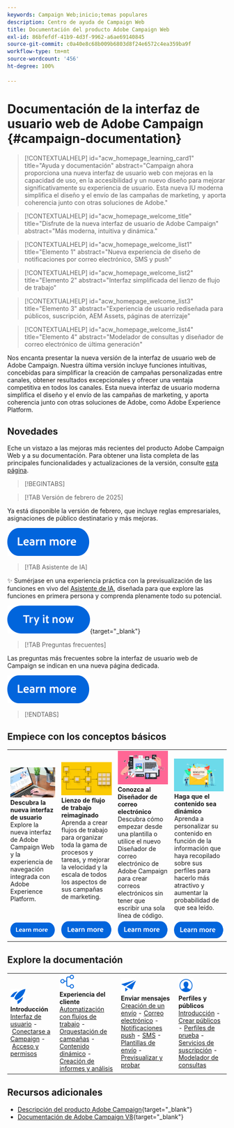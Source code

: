 ```yaml
---
keywords: Campaign Web;inicio;temas populares
description: Centro de ayuda de Campaign Web
title: Documentación del producto Adobe Campaign Web
exl-id: 86bfefdf-41b9-4d3f-9962-a6ae69140845
source-git-commit: c0a40e8c68b009b6803d8f24e6572c4ea359ba9f
workflow-type: tm+mt
source-wordcount: '456'
ht-degree: 100%

---
```


# Documentación de la interfaz de usuario web de Adobe Campaign {#campaign-documentation}

>[!CONTEXTUALHELP]
>id="acw_homepage_learning_card1"
>title="Ayuda y documentación"
>abstract="Campaign ahora proporciona una nueva interfaz de usuario web con mejoras en la capacidad de uso, en la accesibilidad y un nuevo diseño para mejorar significativamente su experiencia de usuario. Esta nueva IU moderna simplifica el diseño y el envío de las campañas de marketing, y aporta coherencia junto con otras soluciones de Adobe."

>[!CONTEXTUALHELP]
>id="acw_homepage_welcome_title"
>title="Disfrute de la nueva interfaz de usuario de Adobe Campaign"
>abstract="Más moderna, intuitiva y dinámica."

>[!CONTEXTUALHELP]
>id="acw_homepage_welcome_list1"
>title="Elemento 1"
>abstract="Nueva experiencia de diseño de notificaciones por correo electrónico, SMS y push"

>[!CONTEXTUALHELP]
>id="acw_homepage_welcome_list2"
>title="Elemento 2"
>abstract="Interfaz simplificada del lienzo de flujo de trabajo"

>[!CONTEXTUALHELP]
>id="acw_homepage_welcome_list3"
>title="Elemento 3"
>abstract="Experiencia de usuario rediseñada para públicos, suscripción, AEM Assets, páginas de aterrizaje"

>[!CONTEXTUALHELP]
>id="acw_homepage_welcome_list4"
>title="Elemento 4"
>abstract="Modelador de consultas y diseñador de correo electrónico de última generación"


Nos encanta presentar la nueva versión de la interfaz de usuario web de Adobe Campaign. Nuestra última versión incluye funciones intuitivas, concebidas para simplificar la creación de campañas personalizadas entre canales, obtener resultados excepcionales y ofrecer una ventaja competitiva en todos los canales. Esta nueva interfaz de usuario moderna simplifica el diseño y el envío de las campañas de marketing, y aporta coherencia junto con otras soluciones de Adobe, como Adobe Experience Platform.

## Novedades

Eche un vistazo a las mejoras más recientes del producto Adobe Campaign Web y a su documentación. Para obtener una lista completa de las principales funcionalidades y actualizaciones de la versión, consulte [esta página](rn/whats-new.md).

>[!BEGINTABS]


>[!TAB Versión de febrero de 2025]

Ya está disponible la versión de febrero, que incluye reglas empresariales, asignaciones de público destinatario y más mejoras.

[![Botón Más información](assets/do-not-localize/learn-more-button.svg)](../v8/rn/release-notes.md)


>[!TAB Asistente de IA]

✨ Sumérjase en una experiencia práctica con la previsualización de las funciones en vivo del [Asistente de IA](../v8/email/generative-gs.md), diseñada para que explore las funciones en primera persona y comprenda plenamente todo su potencial.

[![Botón Más información](assets/do-not-localize/try-it-button.svg)](https://experienceleague.adobe.com/es/apps/journey-optimizer/ai-assistant-content-accelerator){target="_blank"}

>[!TAB Preguntas frecuentes]

Las preguntas más frecuentes sobre la interfaz de usuario web de Campaign se indican en una nueva página dedicada.

[![Botón Más información](assets/do-not-localize/learn-more-button.svg)](get-started/faq.md)


>[!ENDTABS]

## Empiece con los conceptos básicos

<table style="table-layout:fixed">
  <tr style="border: 0;">
    <td>
    <a href="get-started/user-interface.md"><img src="assets/do-not-localize/menu-ui.jpeg"></a>
    <div><strong>Descubra la nueva interfaz de usuario</strong><br/>Explore la nueva interfaz de Adobe Campaign Web y la experiencia de navegación integrada con Adobe Experience Platform.</div>
    </td>
    <td>
    <a href="workflows/gs-workflows.md"><img src="assets/do-not-localize/menu-workflows.jpeg"></a>
    <div><strong>Lienzo de flujo de trabajo reimaginado</strong><br/>Aprenda a crear flujos de trabajo para organizar toda la gama de procesos y tareas, y mejorar la velocidad y la escala de todos los aspectos de sus campañas de marketing.</div><br/>
    </td>
    <td>
    <a href="email/get-started-email-designer.md"><img src="assets/do-not-localize/menu-email.png"></a>
    <div><strong>Conozca al Diseñador de correo electrónico</strong><br/>Descubra cómo empezar desde una plantilla o utilice el nuevo Diseñador de correo electrónico de Adobe Campaign para crear correos electrónicos sin tener que escribir una sola línea de código.
    </div></td>
    <td>
    <a href="personalization/gs-personalization.md"><img src="assets/do-not-localize/menu-dynamic.png"></a>
    <div><strong>Haga que el contenido sea dinámico</strong><br/>Aprenda a personalizar su contenido en función de la información que haya recopilado sobre sus perfiles para hacerlo más atractivo y aumentar la probabilidad de que sea leído.</div>
    </td>
  </tr>
  <tr style="border: 0;">
    <td align="center"><a href="get-started/user-interface.md"><img src="assets/do-not-localize/learn-more-button.svg"></a></td>
    <td align="center"><a href="workflows/gs-workflows.md"><img src="assets/do-not-localize/learn-more-button.svg"></a></td>
    <td align="center"><a href="email/get-started-email-designer.md"><img src="assets/do-not-localize/learn-more-button.svg"></a></td>
    <td align="center"><a href="personalization/gs-personalization.md"><img src="assets/do-not-localize/learn-more-button.svg"></a></td>
    </tr>
</table>

## Explore la documentación

<table style="table-layout:auto">
  <tr style="border: 0;">
    <td>
      <img src="assets/do-not-localize/icon-start.svg" width="35px">
    <br/>
      <strong>Introducción</strong><br/><a href="get-started/user-interface.md">Interfaz de usuario</a> - <a href="get-started/connect-to-campaign.md">Conectarse a Campaign</a> - <a href="get-started/permissions.md">Acceso y permisos</a>
    </td>
    <td>
      <img src="assets/do-not-localize/icon-experience.svg" width="35px">
    <br/>
      <strong>Experiencia del cliente</strong><br/><a href="workflows/gs-workflows.md" target="_blank">Automatización con flujos de trabajo</a> - <a href="campaigns/gs-campaigns.md" target="_blank">Orquestación de campañas</a> - <a href="personalization/gs-personalization.md">Contenido dinámico</a> - <a href="reporting/gs-reports.md">Creación de informes y análisis</a>
    </td>
    <td>
      <img src="assets/do-not-localize/icon-message.svg" width="35px">
    <br/>
      <strong>Enviar mensajes</strong><br/><a href="msg/gs-deliveries.md">Creación de un envío</a> - <a href="email/create-email.md">Correo electrónico</a> - <a href="push/gs-push.md">Notificaciones push</a> - <a href="sms/gs-sms.md">SMS</a> - <a href="msg/delivery-template.md">Plantillas de envío</a> - <a href="preview-test/preview-test.md">Previsualizar y probar</a> 
    </td>
    <td>
      <img src="assets/do-not-localize/icon_profile.svg" width="35px">
    <br/>
      <strong>Perfiles y públicos</strong><br/><a href="audience/gs-audiences-recipients.md">Introducción</a> - <a href="audience/create-audience.md">Crear públicos</a> - <a href="audience/test-profiles.md">Perfiles de prueba</a> - <a href="audience/manage-services.md">Servicios de suscripción</a> - <a href="query/query-modeler-overview.md">Modelador de consultas</a>
    </td>
  </tr>
</table>

## Recursos adicionales

* [Descripción del producto Adobe Campaign](https://helpx.adobe.com/es/legal/product-descriptions/adobe-campaign-managed-cloud-services.html){target="_blank"}
* [Documentación de Adobe Campaign V8](https://experienceleague.adobe.com/docs/campaign-v8.html?lang=es){target="_blank"}
